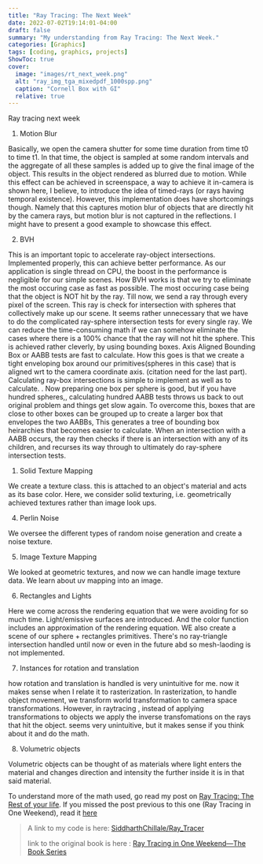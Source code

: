 ```yaml
---
title: "Ray Tracing: The Next Week"
date: 2022-07-02T19:14:01-04:00
draft: false
summary: "My understanding from Ray Tracing: The Next Week."
categories: [Graphics]
tags: [coding, graphics, projects]
ShowToc: true
cover:
  image: "images/rt_next_week.png"
  alt: "ray_img_tga_mixedpdf_1000spp.png"
  caption: "Cornell Box with GI"
  relative: true
---
```


Ray tracing next week 

1. Motion Blur


 Basically, we open the camera shutter for some time duration from time t0 to time t1. In that time, the object is sampled at some random intervals and the aggregate of all these samples is added up to give the final image of the object. This results in the object rendered as blurred due to motion. While this effect can be achieved in screenspace, a way to achieve it in-camera is shown here, I believe, to introduce the idea of timed-rays (or rays having temporal existence). However, this implementation does have shortcomings though. Namely that this captures motion blur of objects that are directly hit by the camera rays, but motion blur is not captured in the reflections. I might have to present a good example to showcase this effect. 

2. BVH

This is an important topic to accelerate ray-object intersections. Implemented properly, this can achieve better performance. As our application is single thread on CPU, the boost in the performance is negligible for our simple scenes. 
How BVH works is that we try to eliminate the most occuring case as fast as possible. The most occuring case being that the object is NOT hit by the ray. Till now, we send a ray through every pixel of the screen. This ray is check for intersection with spheres that collectively make up our scene. It seems rather unnecessary that we have to do the complicated ray-sphere intersection tests for every single ray. We can reduce the time-consuming math if we can somehow eliminate the cases where there is a 100% chance that the ray will not hit the sphere. This is achieved rather cleverly, by using bounding boxes. Axis Aligned Bounding Box or AABB tests are fast to calculate. How this goes is that we create a tight enveloping box around our primitives(spheres in this case) that is aligned wrt to the camera coordinate axis. (citation need for the last part). Calculating ray-box intersections is simple to implement as well as to calculate. <insert math here>. 
Now preparing one box per sphere is good, but if you have hundred spheres,, calculating hundred AABB tests throws us back to out original problem and things get slow again. To overcome this, boxes that are close to other boxes can be grouped up to create a larger box that envelopes the two AABBs, This generates a tree of bounding box heirarchies that becomes easier to calculate. When an intersection with a AABB occurs, the ray then checks if there is an intersection with any of its children, and recurses its way through to ultimately do ray-sphere intersection tests. 



1. Solid Texture Mapping

We create a texture class. this is attached to an object's material and acts as its base color. Here, we consider solid texturing, i.e. geometrically achieved textures rather than image look ups. 

4. Perlin Noise

We oversee the different types of random noise generation and create a noise texture.

5. Image Texture Mapping

We looked at geometric textures, and now we can handle image texture data. We learn about uv mapping into an image. 

6. Rectangles and Lights

Here we come across the rendering equation that we were avoiding for so much time. Light/emissive surfaces are introduced. And the color function includes an approximation of the rendering equation. WE also create a scene of our sphere + rectangles primitives. There's no ray-triangle intersection handled until now or even in the future abd so mesh-laoding is not implemented. 

7. Instances for rotation and translation

how rotation and translation is handled is very unintuitive for me. now it makes sense when I relate it to rasterization. In rasterization, to handle object movement, we transform world transformation to camera space transformations. However, in raytracing , instead of applying transformations to objects we apply the inverse transfomations on the rays that hit the object. seems very unintuitive, but it makes sense if you think about it and do the math.

8. Volumetric objects

Volumetric objects can be thought of as materials where light enters the material and changes direction and intensity the further inside it is in that said material. 


To understand more of the math used, go read my post on [Ray Tracing: The Rest of your life](../rt_rest_of_life).
If you missed the post previous to this one (Ray Tracing in One Weekend), read it [here](../rt_one_weekend/)
> A link to my code is here: [SiddharthChillale/Ray_Tracer](https://github.com/SiddharthChillale/Ray_Tracer)
>
> link to the original book is here : [Ray Tracing in One Weekend—The Book Series](https://raytracing.github.io/)



